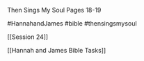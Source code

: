 Then Sings My Soul
Pages 18-19

#HannahandJames #bible #thensingsmysoul 

[[Session 24]]

[[Hannah and James Bible Tasks]]

